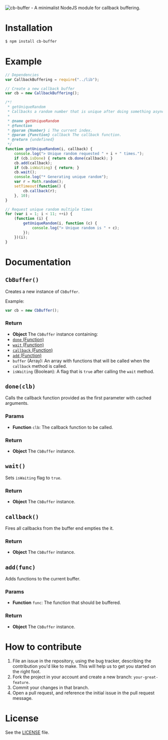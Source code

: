 ![cb-buffer - A minimalist NodeJS module for callback buffering.](http://i.imgur.com/UjN9LfL.png)

# Installation
```sh
$ npm install cb-buffer
```

# Example

```js
// Dependencies
var CallbackBuffering = require("../lib");

// Create a new callback buffer
var cb = new CallbackBuffering();

/*!
 * getUniqueRandom
 * Callbacks a random number that is unique after doing something async.
 *
 * @name getUniqueRandom
 * @function
 * @param {Number} i The current index.
 * @param {Function} callback The callback function.
 * @return {undefined}
 */
function getUniqueRandom(i, callback) {
    console.log("> Unique random requested " + i + " times.");
    if (cb.isDone) { return cb.done(callback); }
    cb.add(callback);
    if (cb.isWaiting) { return; }
    cb.wait();
    console.log("* Generating unique random");
    var r = Math.random();
    setTimeout(function() {
        cb.callback(r);
    }, 10);
}

// Request unique random multiple times
for (var i = 1; i < 11; ++i) {
    (function (i) {
        getUniqueRandom(i, function (c) {
            console.log("> Unique random is " + c);
        });
    })(i);
}
```

# Documentation
## `CbBuffer()`
Creates a new instance of `CbBuffer`.

Example:

```js
var cb = new CbBuffer();
```

### Return
- **Object** The `CbBuffer` instance containing:
 - [`done` (Function)](#doneclb)
 - [`wait` (Function)](#wait)
 - [`callback` (Function)](#callback)
 - [`add` (Function)](#addfunc)
 - `buffer` (Array): An array with functions that will be
   called when the `callback` method is called.
 - `isWaiting` (Boolean): A flag that is `true` after
    calling the `wait` method.

## `done(clb)`
Calls the callback function provided as the first
parameter with cached arguments.

### Params
- **Function** `clb`: The callback function to be called.

### Return
- **Object** The `CbBuffer` instance.

## `wait()`
Sets `isWaiting` flag to `true`.

### Return
- **Object** The `CbBuffer` instance.

## `callback()`
Fires all callbacks from the buffer end empties the it.

### Return
- **Object** The `CbBuffer` instance.

## `add(func)`
Adds functions to the current buffer.

### Params
- **Function** `func`: The function that should be buffered.

### Return
- **Object** The `CbBuffer` instance.

# How to contribute

1. File an issue in the repository, using the bug tracker, describing the
   contribution you'd like to make. This will help us to get you started on the
   right foot.
2. Fork the project in your account and create a new branch:
   `your-great-feature`.
3. Commit your changes in that branch.
4. Open a pull request, and reference the initial issue in the pull request
   message.

# License
See the [LICENSE](./LICENSE) file.
